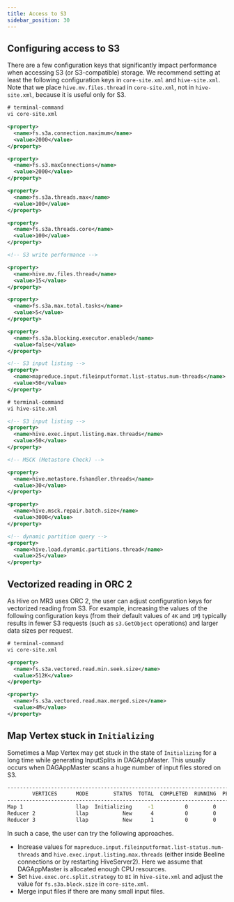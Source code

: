```yaml
---
title: Access to S3
sidebar_position: 30
---
```


## Configuring access to S3

There are a few configuration keys that significantly impact performance
when accessing S3 (or S3-compatible) storage.
We recommend setting at least the following configuration keys
in `core-site.xml` and `hive-site.xml`.
Note that we place `hive.mv.files.thread` in `core-site.xml`, not in `hive-site.xml`,
because it is useful only for S3.

```xml
# terminal-command
vi core-site.xml

<property>
  <name>fs.s3a.connection.maximum</name>
  <value>2000</value>
</property>

<property>
  <name>fs.s3.maxConnections</name>
  <value>2000</value>
</property>

<property>
  <name>fs.s3a.threads.max</name>
  <value>100</value>
</property>

<property>
  <name>fs.s3a.threads.core</name>
  <value>100</value>
</property>

<!-- S3 write performance -->

<property>
  <name>hive.mv.files.thread</name>
  <value>15</value>
</property>

<property>
  <name>fs.s3a.max.total.tasks</name>
  <value>5</value>
</property>

<property>
  <name>fs.s3a.blocking.executor.enabled</name>
  <value>false</value>
</property>

<!-- S3 input listing -->
<property>
  <name>mapreduce.input.fileinputformat.list-status.num-threads</name>
  <value>50</value>
</property>
```

```xml
# terminal-command
vi hive-site.xml

<!-- S3 input listing -->
<property>
  <name>hive.exec.input.listing.max.threads</name>
  <value>50</value>
</property>

<!-- MSCK (Metastore Check) -->

<property>
  <name>hive.metastore.fshandler.threads</name>
  <value>30</value>
</property>

<property>
  <name>hive.msck.repair.batch.size</name>
  <value>3000</value>
</property>

<!-- dynamic partition query -->
<property>
  <name>hive.load.dynamic.partitions.thread</name>
  <value>25</value>
</property>
```

## Vectorized reading in ORC 2

As Hive on MR3 uses ORC 2,
the user can adjust configuration keys for vectorized reading from S3.
For example,
increasing the values of the following configuration keys
(from their default values of `4K` and `1M`) typically results in
fewer S3 requests (such as `s3.GetObject` operations) and larger data sizes per request.

```xml
# terminal-command
vi core-site.xml

<property>
  <name>fs.s3a.vectored.read.min.seek.size</name>
  <value>512K</value>
</property>

<property>
  <name>fs.s3a.vectored.read.max.merged.size</name>
  <value>4M</value>
</property>
```

## Map Vertex stuck in `Initializing`

Sometimes a Map Vertex may get stuck in the state of `Initializing` for a long time
while generating InputSplits in DAGAppMaster.
This usually occurs when DAGAppMaster scans a huge number of input files stored on S3.

```sh
----------------------------------------------------------------------------------------------
        VERTICES      MODE        STATUS  TOTAL  COMPLETED  RUNNING  PENDING  FAILED  KILLED  
----------------------------------------------------------------------------------------------
Map 1                 llap  Initializing     -1          0        0       -1       0       0  
Reducer 2             llap           New      4          0        0        4       0       0  
Reducer 3             llap           New      1          0        0        1       0       0  
```

In such a case, the user can try the following approaches.

* Increase values for `mapreduce.input.fileinputformat.list-status.num-threads`
and `hive.exec.input.listing.max.threads`
(either inside Beeline connections or by restarting HiveServer2).
Here we assume that DAGAppMaster is allocated enough CPU resources.
* Set `hive.exec.orc.split.strategy` to `BI` in `hive-site.xml`
and adjust the value for `fs.s3a.block.size` in `core-site.xml`.
* Merge input files if there are many small input files.


